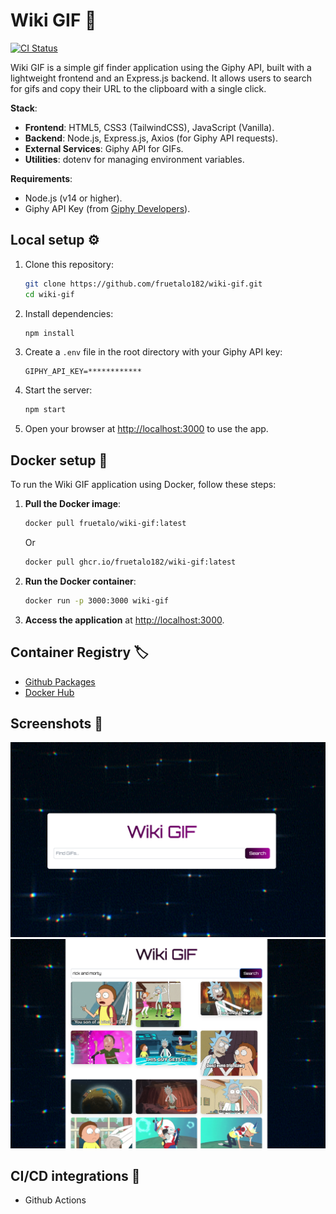 # Wiki GIF 👾
[![CI Status](https://github.com/fruetalo182/wiki-gif/actions/workflows/ci.yaml/badge.svg?branch=main)](https://github.com/fruetalo182/wiki-gif/actions/workflows/ci.yaml)

Wiki GIF is a simple gif finder application using the Giphy API, built with a lightweight frontend and an Express.js backend. It allows users to search for gifs and copy their URL to the clipboard with a single click. 

**Stack**:

- **Frontend**: HTML5, CSS3 (TailwindCSS), JavaScript (Vanilla).
- **Backend**: Node.js, Express.js, Axios (for Giphy API requests).
- **External Services**: Giphy API for GIFs.
- **Utilities**: dotenv for managing environment variables.

**Requirements**:
- Node.js (v14 or higher).
- Giphy API Key (from [Giphy Developers](https://developers.giphy.com/)).

## Local setup ⚙️

1. Clone this repository:
    ```bash
    git clone https://github.com/fruetalo182/wiki-gif.git
    cd wiki-gif
    ```
2. Install dependencies:
    ```bash
    npm install
    ```
3. Create a `.env` file in the root directory with your Giphy API key:
    ```plaintext
    GIPHY_API_KEY=************
    ```
4. Start the server:
    ```bash
    npm start
    ```
5. Open your browser at [http://localhost:3000](http://localhost:3000) to use the app.

## Docker setup 🐳

To run the Wiki GIF application using Docker, follow these steps:

1. **Pull the Docker image**:

    ```bash
    docker pull fruetalo/wiki-gif:latest
    ```
    Or
    ```bash
    docker pull ghcr.io/fruetalo182/wiki-gif:latest
    ```

2. **Run the Docker container**:

    ```bash
    docker run -p 3000:3000 wiki-gif
    ```

3. **Access the application** at [http://localhost:3000](http://localhost:3000).

## Container Registry 🏷️
- [Github Packages](https://github.com/users/fruetalo182/packages/container/package/wiki-gif)
- [Docker Hub](https://hub.docker.com/r/fruetalo/wiki-gif)

## Screenshots 📸
![Search](media/search.png)
![Result](media/result.png)

## CI/CD integrations 🔄
- Github Actions

